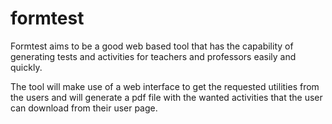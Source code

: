 # formtest

Formtest aims to be a good web based tool that has the capability of generating 
tests and activities for teachers and professors easily and quickly.

The tool will make use of a web interface to get the requested utilities from
the users and will generate a pdf file with the wanted activities that the
user can download from their user page.